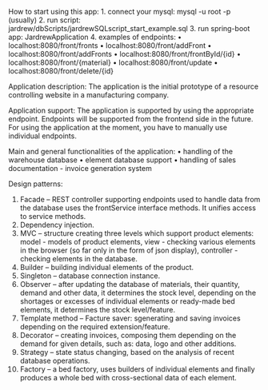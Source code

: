 How to start using this app:
     1. connect your mysql: mysql -u root -p (usually)
     2. run script: jardrew/dbScripts/jardrewSQLscript_start_example.sql
     3. run spring-boot app: JardrewApplication
     4. examples of endpoints: 
          • localhost:8080/front/fronts
          • localhost:8080/front/addFront
          • localhost:8080/front/addFronts
          • localhost:8080/front/frontById/{id}
          • localhost:8080/front/{material}
          • localhost:8080/front/update
          • localhost:8080/front/delete/{id}

Application description:
The application is the initial prototype of a resource controlling website in a manufacturing company.

Application support:
The application is supported by using the appropriate endpoint. Endpoints will be supported from the frontend side in the future. For using the application at the moment, you have to manually use individual endpoints.


Main and general functionalities of the application:
     • handling of the warehouse database
     • element database support
     • handling of sales documentation - invoice generation system

Design patterns:

1. Facade – REST controller supporting endpoints used to handle data from the database uses the frontService interface methods. It unifies access to service methods.
2. Dependency injection.
3. MVC – structure creating three levels which support product elements: model - models of product elements, view - checking various elements in the browser (so far only in the form of json display), controller - checking elements in the database.
4. Builder – building individual elements of the product.
5. Singleton – database connection instance.
6. Observer – after updating the database of materials, their quantity, demand and other data, it determines the stock level, depending on the shortages or excesses of individual elements or ready-made bed elements, it determines the stock level/feature.
7. Template method – Facture saver: sgenerating and saving invoices depending on the required extension/feature.
8. Decorator – creating invoices, composing them depending on the demand for given details, such as: data, logo and other additions.
9. Strategy – state status changing, based on the analysis of recent database operations.
10. Factory – a bed factory, uses builders of individual elements and finally produces a whole bed with cross-sectional data of each element.
